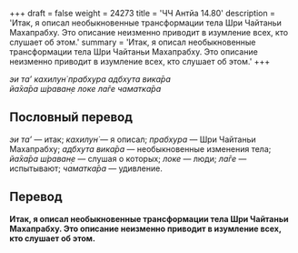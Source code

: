 +++
draft = false
weight = 24273
title = 'ЧЧ Антйа 14.80'
description = 'Итак, я описал необыкновенные трансформации тела Шри Чайтаньи Махапрабху. Это описание неизменно приводит в изумление всех, кто слушает об этом.'
summary = 'Итак, я описал необыкновенные трансформации тела Шри Чайтаньи Махапрабху. Это описание неизменно приводит в изумление всех, кто слушает об этом.'
+++

_эи та’ кахилун̇ прабхура адбхута вика̄ра  
йа̄ха̄ра ш́раван̣е локе ла̄ге чаматка̄ра_

## Пословный перевод

_эи_ _та’_ — итак; _кахилун̇_ — я описал; _прабхура_ — Шри Чайтаньи Махапрабху; _адбхута_ _вика̄ра_ — необыкновенные изменения тела; _йа̄ха̄ра_ _ш́раван̣е_ — слушая о которых; _локе_ — люди; _ла̄ге_ — испытывают; _чаматка̄ра_ — удивление.

## Перевод

**Итак, я описал необыкновенные трансформации тела Шри Чайтаньи Махапрабху. Это описание неизменно приводит в изумление всех, кто слушает об этом.**
